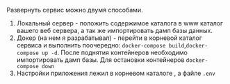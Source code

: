 Развернуть сервис можно двумя способами.
 1) Локальный сервер - положить содержимое каталога в www каталог вашего веб сервера, а так же импортировать дамп базы данных.
 2) Докер (на нем я разрабатывал) - перейти в корневой каталог сервиса и выполнить поочередно: 
`docker-compose build`,`docker-compose up -d`. После поднятия контейнеров необходимо импортировать дамп базы. Для остановки контейнеров `docker-compose down`
 3) Настройки приложения лежил в корневом каталоге , а файле `.env`